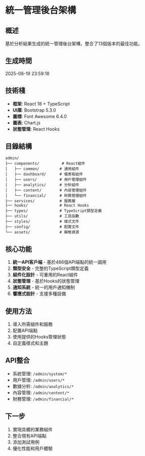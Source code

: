 # 統一管理後台架構

## 概述
基於分析結果生成的統一管理後台架構，整合了13個版本的最佳功能。

## 生成時間
2025-08-19 23:59:18

## 技術棧
- **框架**: React 18 + TypeScript
- **UI庫**: Bootstrap 5.3.0
- **圖標**: Font Awesome 6.4.0
- **圖表**: Chart.js
- **狀態管理**: React Hooks

## 目錄結構
```
admin/
├── components/          # React組件
│   ├── common/         # 通用組件
│   ├── dashboard/      # 儀表板組件
│   ├── users/          # 用戶管理組件
│   ├── analytics/      # 分析組件
│   ├── content/        # 內容管理組件
│   └── financial/      # 財務管理組件
├── services/           # 服務層
├── hooks/              # React Hooks
├── types/              # TypeScript類型定義
├── utils/              # 工具函數
├── styles/             # 樣式文件
├── config/             # 配置文件
└── assets/             # 靜態資源
```

## 核心功能
1. **統一API客戶端** - 基於486個API端點的統一調用
2. **類型安全** - 完整的TypeScript類型定義
3. **組件化設計** - 可重用的React組件
4. **狀態管理** - 基於Hooks的狀態管理
5. **通知系統** - 統一的用戶通知機制
6. **響應式設計** - 支援多種設備

## 使用方法
1. 導入所需組件和服務
2. 配置API端點
3. 使用提供的Hooks管理狀態
4. 自定義樣式和主題

## API整合
- 系統管理: `/admin/system/*`
- 用戶管理: `/admin/users/*`
- 數據分析: `/admin/analytics/*`
- 內容管理: `/admin/content/*`
- 財務管理: `/admin/financial/*`

## 下一步
1. 實現具體的業務組件
2. 整合現有API端點
3. 添加測試用例
4. 優化性能和用戶體驗
